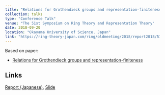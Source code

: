 ```yaml
---
title: "Relations for Grothendieck groups and representation-finiteness"
collection: talks
type: "Conference Talk"
venue: "The 51st Symposium on Ring Theory and Representation Theory"
date: 2018-09-20
location: "Okayama University of Science, Japan"
link: "https://ring-theory-japan.com/ring/oldmeeting/2018/report2018/51report.html"
---
```


Based on paper:
- [Relations for Grothendieck groups and representation-finiteness](/papers/relations)

## Links
[Report (Japanese)](/files/Kanron2018.pdf), [Slide](/files/Kanron2018slide.pdf)
